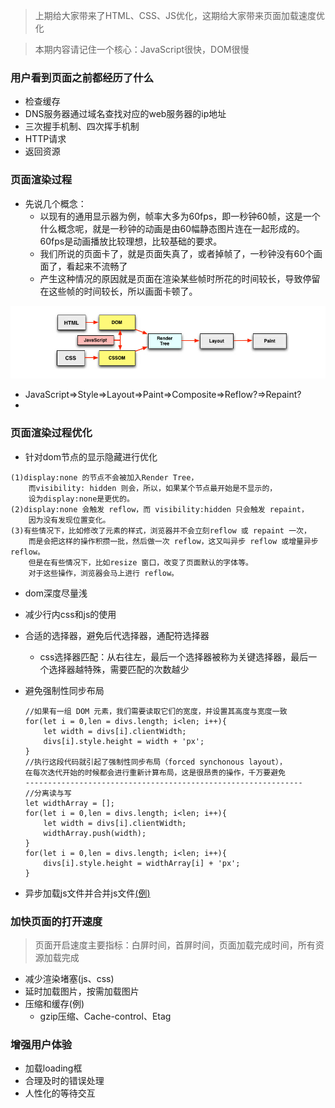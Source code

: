 > 上期给大家带来了HTML、CSS、JS优化，这期给大家带来页面加载速度优化

> 本期内容请记住一个核心：JavaScript很快，DOM很慢

### 用户看到页面之前都经历了什么
* 检查缓存
* DNS服务器通过域名查找对应的web服务器的ip地址
* 三次握手机制、四次挥手机制
* HTTP请求
* 返回资源

### 页面渲染过程
* 先说几个概念：
	* 以现有的通用显示器为例，帧率大多为60fps，即一秒钟60帧，这是一个什么概念呢，就是一秒钟的动画是由60幅静态图片连在一起形成的。60fps是动画播放比较理想，比较基础的要求。
	* 我们所说的页面卡了，就是页面失真了，或者掉帧了，一秒钟没有60个画面了，看起来不流畅了
	* 产生这种情况的原因就是页面在渲染某些帧时所花的时间较长，导致停留在这些帧的时间较长，所以画面卡顿了。

![页面加载过程](../images/页面加载过程.png)

* JavaScript=>Style=>Layout=>Paint=>Composite=>Reflow?=>Repaint?
* 

### 页面渲染过程优化

* 针对dom节点的显示隐藏进行优化

```
(1)display:none 的节点不会被加入Render Tree，
	而visibility: hidden 则会，所以，如果某个节点最开始是不显示的，
	设为display:none是更优的。
(2)display:none 会触发 reflow，而 visibility:hidden 只会触发 repaint，
	因为没有发现位置变化。
(3)有些情况下，比如修改了元素的样式，浏览器并不会立刻reflow 或 repaint 一次，
	而是会把这样的操作积攒一批，然后做一次 reflow，这又叫异步 reflow 或增量异步 reflow。
	但是在有些情况下，比如resize 窗口，改变了页面默认的字体等。
	对于这些操作，浏览器会马上进行 reflow。
```

* dom深度尽量浅
* 减少行内css和js的使用
* 合适的选择器，避免后代选择器，通配符选择器
	* css选择器匹配：从右往左，最后一个选择器被称为关键选择器，最后一个选择器越特殊，需要匹配的次数越少
* 避免强制性同步布局
	
	```
	//如果有一组 DOM 元素，我们需要读取它们的宽度，并设置其高度与宽度一致
	for(let i = 0,len = divs.length; i<len; i++){
	    let width = divs[i].clientWidth;
	    divs[i].style.height = width + 'px';
	}
	//执行这段代码就引起了强制性同步布局（forced synchonous layout），
	在每次迭代开始的时候都会进行重新计算布局，这是很昂贵的操作，千万要避免
	--------------------------------------------------------------
	//分离读与写
	let widthArray = [];
	for(let i = 0,len = divs.length; i<len; i++){
	    let width = divs[i].clientWidth;
	    widthArray.push(width);
	}
	for(let i = 0,len = divs.length; i<len; i++){
	    divs[i].style.height = widthArray[i] + 'px';
	}
	```
	
* 异步加载js文件并合并js文件[(例)](./chrome浏览器.md)
### 加快页面的打开速度

> 页面开启速度主要指标：白屏时间，首屏时间，页面加载完成时间，所有资源加载完成

* 减少渲染堵塞(js、css)
* 延时加载图片，按需加载图片
* 压缩和缓存(例)
	* gzip压缩、Cache-control、Etag
	
### 增强用户体验
* 加载loading框
* 合理及时的错误处理
* 人性化的等待交互